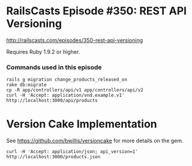 # RailsCasts Episode #350: REST API Versioning

http://railscasts.com/episodes/350-rest-api-versioning

Requires Ruby 1.9.2 or higher.

### Commands used in this episode

```
rails g migration change_products_released_on
rake db:migrate
cp -R app/controllers/api/v1 app/controllers/api/v2
curl -H 'Accept: application/vnd.example.v1' http://localhost:3000/api/products
```

# Version Cake Implementation

See https://github.com/bwillis/versioncake for more details on the gem.

```
curl -H 'Accept: application/json; api_version=1' http://localhost:3000/products.json
```
